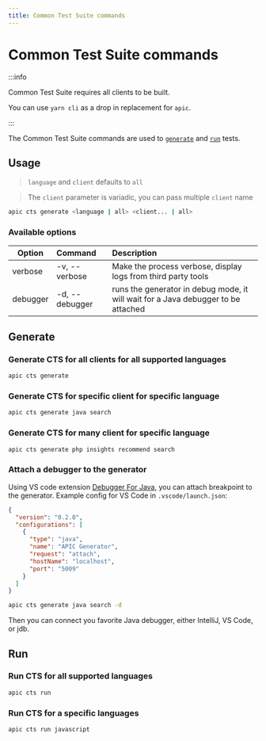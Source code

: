 ```yaml
---
title: Common Test Suite commands
---
```


# Common Test Suite commands

:::info

Common Test Suite requires all clients to be built.

You can use `yarn cli` as a drop in replacement for `apic`.

:::

The Common Test Suite commands are used to [`generate`](#generate) and [`run`](#run) tests.

## Usage

> `language` and `client` defaults to `all`

> The `client` parameter is variadic, you can pass multiple `client` name

```bash
apic cts generate <language | all> <client... | all>
```

### Available options

| Option   | Command        | Description                                                                       |
| -------- | :------------- | :-------------------------------------------------------------------------------- |
| verbose  | -v, --verbose  | Make the process verbose, display logs from third party tools                     |
| debugger | -d, --debugger | runs the generator in debug mode, it will wait for a Java debugger to be attached |

## Generate

### Generate CTS for all clients for all supported languages

```bash
apic cts generate
```

### Generate CTS for specific client for specific language

```bash
apic cts generate java search
```

### Generate CTS for many client for specific language

```bash
apic cts generate php insights recommend search
```

### Attach a debugger to the generator

Using VS code extension [Debugger For Java](https://code.visualstudio.com/docs/java/java-debugging), you can attach breakpoint to the generator.
Example config for VS Code in `.vscode/launch.json`:

```json
{
  "version": "0.2.0",
  "configurations": [
    {
      "type": "java",
      "name": "APIC Generator",
      "request": "attach",
      "hostName": "localhost",
      "port": "5009"
    }
  ]
}
```

```bash
apic cts generate java search -d
```

Then you can connect you favorite Java debugger, either IntelliJ, VS Code, or jdb.

## Run

### Run CTS for all supported languages

```bash
apic cts run
```

### Run CTS for a specific languages

```bash
apic cts run javascript
```

